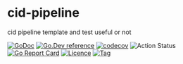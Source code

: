 # cid-pipeline
cid pipeline template and test useful or not 

[![GoDoc](https://godoc.org/github.com/thinkgos/cpt?status.svg)](https://godoc.org/github.com/thinkgos/cpt)
[![Go.Dev reference](https://img.shields.io/badge/go.dev-reference-blue?logo=go&logoColor=white)](https://pkg.go.dev/github.com/thinkgos/cpt?tab=doc)
[![codecov](https://codecov.io/gh/thinkgos/cpt/branch/main/graph/badge.svg)](https://codecov.io/gh/thinkgos/cpt)
![Action Status](https://github.com/thinkgos/cpt/workflows/Go/badge.svg)
[![Go Report Card](https://goreportcard.com/badge/github.com/thinkgos/cpt)](https://goreportcard.com/report/github.com/thinkgos/cpt)
[![Licence](https://img.shields.io/github/license/thinkgos/cpt)](https://raw.githubusercontent.com/thinkgos/cpt/main/LICENSE)
[![Tag](https://img.shields.io/github/v/tag/thinkgos/cpt)](https://github.com/thinkgos/cpt/tags)


